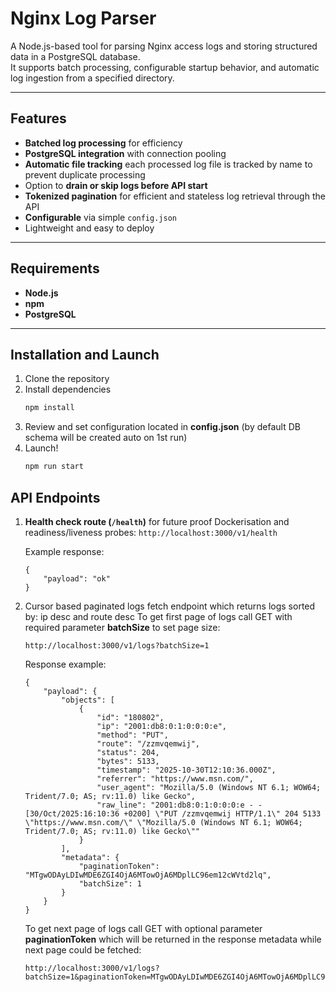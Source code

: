 # Nginx Log Parser

A Node.js-based tool for parsing Nginx access logs and storing structured data in a PostgreSQL database.  
It supports batch processing, configurable startup behavior, and automatic log ingestion from a specified directory.

---

## Features

- **Batched log processing** for efficiency  
- **PostgreSQL integration** with connection pooling  
- **Automatic file tracking** each processed log file is tracked by name to prevent duplicate processing  
-  Option to **drain or skip logs before API start**  
- **Tokenized pagination** for efficient and stateless log retrieval through the API
- **Configurable** via simple `config.json`  
-  Lightweight and easy to deploy  

---

## Requirements

- **Node.js**
- **npm**
- **PostgreSQL**

---

## Installation and Launch

1. Clone the repository
2. Install dependencies 
    ```bash
    npm install
3. Review and set configuration located in **config.json** (by default DB schema will be created auto on 1st run)
5. Launch!
    ```bash
    npm run start


## API Endpoints

1. **Health check route (`/health`)** for future proof Dockerisation and readiness/liveness probes:
    ```http://localhost:3000/v1/health```

    Example response:
    ```
    {
        "payload": "ok"
    }
    ```
2. Cursor based paginated logs fetch endpoint which returns logs sorted by: ip desc and route desc
To get first page of logs call GET with required parameter **batchSize** to set page size:
    ``` 
    http://localhost:3000/v1/logs?batchSize=1
    ```
    Response example:
    ```
    {
        "payload": {
            "objects": [
                {
                    "id": "180802",
                    "ip": "2001:db8:0:1:0:0:0:e",
                    "method": "PUT",
                    "route": "/zzmvqemwij",
                    "status": 204,
                    "bytes": 5133,
                    "timestamp": "2025-10-30T12:10:36.000Z",
                    "referrer": "https://www.msn.com/",
                    "user_agent": "Mozilla/5.0 (Windows NT 6.1; WOW64; Trident/7.0; AS; rv:11.0) like Gecko",
                    "raw_line": "2001:db8:0:1:0:0:0:e - - [30/Oct/2025:16:10:36 +0200] \"PUT /zzmvqemwij HTTP/1.1\" 204 5133 \"https://www.msn.com/\" \"Mozilla/5.0 (Windows NT 6.1; WOW64; Trident/7.0; AS; rv:11.0) like Gecko\""
                }
            ],
            "metadata": {
                "paginationToken": "MTgwODAyLDIwMDE6ZGI4OjA6MTowOjA6MDplLC96em12cWVtd2lq",
                "batchSize": 1
            }
        }
    }
    ```
    To get next page of logs call GET with optional parameter **paginationToken** which will be returned in the response 
    metadata while next page could be fetched:
    ```
    http://localhost:3000/v1/logs?batchSize=1&paginationToken=MTgwODAyLDIwMDE6ZGI4OjA6MTowOjA6MDplLC96em12cWVtd2lq
    ```